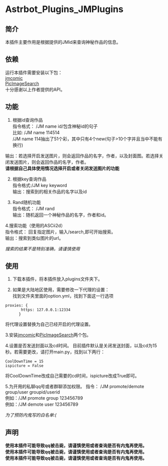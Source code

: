 # Astrbot_Plugins_JMPlugins
## 简介
本插件主要作用是根据提供的JMid来查询神秘作品的信息。

## 依赖
运行本插件需要安装以下包：  
[jmcomic](https://github.com/hect0x7/JMComic-Crawler-Python)  
[PicImageSearch](https://github.com/kitUIN/PicImageSearch)  
十分感谢以上作者提供的API。

## 功能
1. 根据id查询作品  
指令格式： /JM name id/包含神秘id的句子  
   比如: /JM name 114514  
        /JM name 114抽出了51个彩，其中只有4个new(句子>10个字并且当中不能有换行)

输出：若选择开启发送图片，则会返回作品的名字，作者，以及封面图。若选择关闭发送图片，则会返回作品的名字，作者。  
**请根据自己具体使用情况选择开启或者关闭发送图片的功能**

2. 根据key查询作品   
指令格式:/JM key keyword  
输出：搜索到的相关作品的名字以及id

3. Rand随机功能  
指令格式： /JM rand  
输出：随机返回一个神秘作品的名字，作者和id。  

4.搜索功能（使用的ASCii2d）  
指令格式： 回复指定图片，输入/search,即可开始搜索。  
输出：搜索到类似图片的url。  

*搜索的结果不是特别准确，请谨慎使用*

## 使用
1. 下载本插件，将本插件放入plugins文件夹下。

2. 如果是大陆地区使用，需要修改一下代理的设置：    
找到文件夹里面的option.yml，找到下面这一行选项
``` 
proxies: {
       https: 127.0.0.1:12334
      }
```
将代理设置替换为自己已经开启的代理设置。

3.安装[jmcomic](https://github.com/hect0x7/JMComic-Crawler-Python)和[PicImageSearch](https://github.com/kitUIN/PicImageSearch)两个包。

4.设置是否发送封面以及cd时间。
目前插件默认是关闭发送封面，以及cd为15秒。若需要更改，请打开main.py，找到以下两行：
```
CoolDownTime = 15
ispicture = False
```
将CoolDownTime改成自己需要的cd时间，ispicture改成True即可。

5.为开用的私聊qq号或者群聊添加权限。
指令： /JM promote/demote group/user groupid/userid  
    例如：/JM promote group 123456789   
    例如：/JM demote user 123456789  

*为了预防内鬼写的白名单:(*

## 声明
**使用本插件可能导致qq被击毙，请谨慎使用或者查询是否有内鬼再使用。**  
**使用本插件可能导致qq被击毙，请谨慎使用或者查询是否有内鬼再使用。**  
**使用本插件可能导致qq被击毙，请谨慎使用或者查询是否有内鬼再使用。**  
